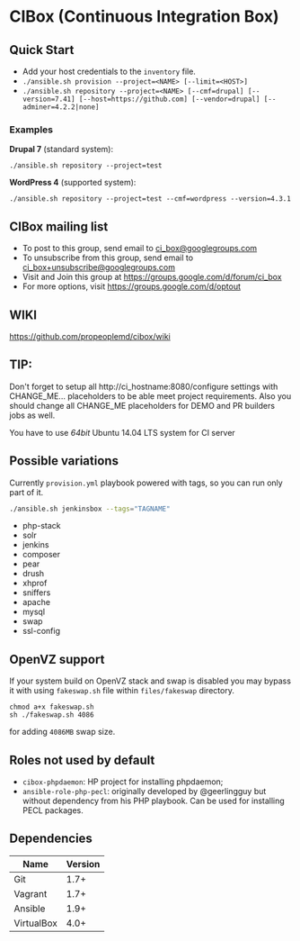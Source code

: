 # CIBox (Continuous Integration Box)

## Quick Start

- Add your host credentials to the `inventory` file.
- `./ansible.sh provision --project=<NAME> [--limit=<HOST>]`
- `./ansible.sh repository --project=<NAME> [--cmf=drupal] [--version=7.41] [--host=https://github.com] [--vendor=drupal] [--adminer=4.2.2|none]`

### Examples

**Drupal 7** (standard system):

```shell
./ansible.sh repository --project=test
```

**WordPress 4** (supported system):

```shell
./ansible.sh repository --project=test --cmf=wordpress --version=4.3.1
```

## CIBox mailing list

- To post to this group, send email to ci_box@googlegroups.com
- To unsubscribe from this group, send email to ci_box+unsubscribe@googlegroups.com
- Visit and Join this group at https://groups.google.com/d/forum/ci_box
- For more options, visit https://groups.google.com/d/optout

## WIKI

https://github.com/propeoplemd/cibox/wiki

## TIP:

Don't forget to setup all http://ci_hostname:8080/configure settings with CHANGE_ME... placeholders to be able meet project requirements.
Also you should change all CHANGE_ME placeholders for DEMO and PR builders jobs as well.

You have to use *64bit* Ubuntu 14.04 LTS system for CI server

## Possible variations

Currently `provision.yml` playbook powered with tags, so you can run only part of it.

```sh
./ansible.sh jenkinsbox --tags="TAGNAME"
```

- php-stack
- solr
- jenkins
- composer
- pear
- drush
- xhprof
- sniffers
- apache
- mysql
- swap
- ssl-config

## OpenVZ support

If your system build on OpenVZ stack and swap is disabled you may bypass
it with using `fakeswap.sh` file within `files/fakeswap` directory.

```shell
chmod a+x fakeswap.sh
sh ./fakeswap.sh 4086
```

for adding `4086MB` swap size.

## Roles not used by default

- `cibox-phpdaemon`: HP project for installing phpdaemon;
- `ansible-role-php-pecl`: originally developed by @geerlingguy but without 
 dependency from his PHP playbook. Can be used for installing PECL packages.

## Dependencies

| Name        | Version |
| ----------- | ------- |
| Git         | 1.7+    |
| Vagrant     | 1.7+    |
| Ansible     | 1.9+    |
| VirtualBox  | 4.0+    |
